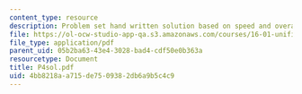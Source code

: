 ```yaml
---
content_type: resource
description: Problem set hand written solution based on speed and overall efficiency.
file: https://ol-ocw-studio-app-qa.s3.amazonaws.com/courses/16-01-unified-engineering-i-ii-iii-iv-fall-2005-spring-2006/4bb8218aa715de7509382db6a9b5c4c9_P4sol.pdf
file_type: application/pdf
parent_uid: 05b2ba63-43e4-3028-bad4-cdf50e0b363a
resourcetype: Document
title: P4sol.pdf
uid: 4bb8218a-a715-de75-0938-2db6a9b5c4c9
---
```

